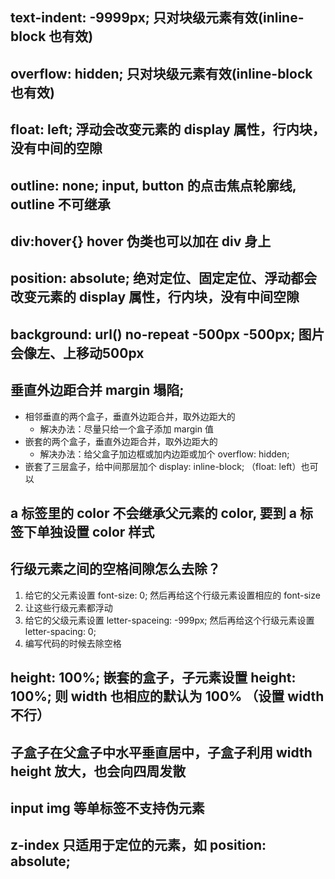 ## text-indent: -9999px; 只对块级元素有效(inline-block 也有效)

## overflow: hidden; 只对块级元素有效(inline-block 也有效)

## float: left; 浮动会改变元素的 display 属性，行内块，没有中间的空隙

## outline: none; input, button 的点击焦点轮廓线, outline 不可继承

## div:hover{}    hover 伪类也可以加在 div 身上

## position: absolute; 绝对定位、固定定位、浮动都会改变元素的 display 属性，行内块，没有中间空隙

## background: url() no-repeat -500px -500px; 图片会像左、上移动500px

## 垂直外边距合并 margin 塌陷; 

- 相邻垂直的两个盒子，垂直外边距合并，取外边距大的
  - 解决办法：尽量只给一个盒子添加 margin 值
- 嵌套的两个盒子，垂直外边距合并，取外边距大的
  - 解决办法：给父盒子加边框或加内边距或加个 overflow: hidden;
- 嵌套了三层盒子，给中间那层加个 display: inline-block; （float: left）也可以

## a 标签里的 color 不会继承父元素的 color, 要到 a 标签下单独设置 color 样式

## 行级元素之间的空格间隙怎么去除？

1. 给它的父元素设置 font-size: 0; 然后再给这个行级元素设置相应的 font-size
2. 让这些行级元素都浮动
3. 给它的父级元素设置 letter-spaceing: -999px; 然后再给这个行级元素设置 letter-spacing: 0;
4. 编写代码的时候去除空格

## height: 100%; 嵌套的盒子，子元素设置 height: 100%; 则 width 也相应的默认为 100% （设置 width 不行）

## 子盒子在父盒子中水平垂直居中，子盒子利用 width height 放大，也会向四周发散

## input img 等单标签不支持伪元素

## z-index 只适用于定位的元素，如 position: absolute;